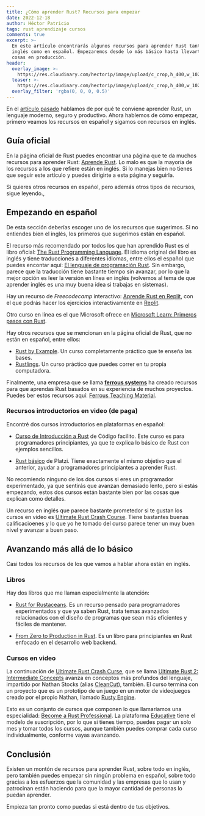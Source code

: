 ```yaml
---
title: ¿Cómo aprender Rust? Recursos para empezar
date: 2022-12-18
author: Héctor Patricio
tags: rust aprendizaje cursos
comments: true
excerpt: >-
  En este artículo encontrarás algunos recursos para aprender Rust tanto en
  inglés como en español. Empezaremos desde lo más básico hasta llevarte a hacer
  cosas en producción.
header:
  overlay_image: >-
    https://res.cloudinary.com/hectorip/image/upload/c_crop,h_400,w_1024/v1671168726/DALL_E_2022-12-06_16.53.33_-_mandelbrot_set_fractal_made_of_rust_on_a_gold_wall_digital_art_illustration_cinematic_t5cz0h.png
  teaser: >-
    https://res.cloudinary.com/hectorip/image/upload/c_crop,h_400,w_1024/v1671168726/DALL_E_2022-12-06_16.53.33_-_mandelbrot_set_fractal_made_of_rust_on_a_gold_wall_digital_art_illustration_cinematic_t5cz0h.png
  overlay_filter: 'rgba(0, 0, 0, 0.5)'
---
```

En el [artículo pasado](/2022/12/13/por-que-aprender-rust.html) hablamos
de por qué te conviene aprender Rust, un lenguaje moderno, seguro y productivo.
Ahora hablemos de cómo empezar, primero veamos los recursos en español y sigamos con recursos en inglés.

## Guía oficial

En la página oficial de Rust puedes encontrar una página que te da muchos recursos para aprender Rust: [Aprende Rust](https://www.rust-lang.org/es/learn). Lo malo es que la mayoría de los recursos a los que refiere están en inglés. Si lo manejas bien no tienes que seguir este artículo y puedes dirigirte a esta página y seguirla.

Si quieres otros recursos en español, pero además otros tipos de recursos, sigue leyendo.,

## Empezando en español

De esta sección deberías escoger uno de los recursos que sugerimos. Si no
entiendes bien el inglés, los primeros que sugerimos están en español.

El recurso más recomendado por todos los que han aprendido Rust es el
libro oficial:
[The Rust Programming Language](https://doc.rust-lang.org/book/title-page.html).
El idioma original del libro es inglés y tiene traducciones a diferentes idiomas, entre ellos el español que puedes encontar aquí: [El lenguaje de programación Rust](https://github.com/ManRR/rust-book-es). Sin embargo,
parece que la traducción tiene bastante tiempo sin avanzar, por lo que la mejor opción es leer la versión en línea en inglés (volvemos al tema de que aprender inglés es una muy buena idea si trabajas en sistemas).

Hay un recurso de *Freecodecamp* interactivo: [Aprende Rust en Replit](https://www.freecodecamp.org/espanol/news/rust-en-replit/#descripci-n-de-rust), con el que podrás hacer los ejercicios interactivamente en [Replit](https://replit.com/).

Otro curso en línea es el que Microsoft
ofrece en
[Microsoft Learn: Primeros pasos con Rust](https://learn.microsoft.com/es-es/training/paths/rust-first-steps/).

Hay otros recursos que se mencionan en la página oficial de Rust, que no están en español, entre ellos:

- [Rust by Example](https://doc.rust-lang.org/stable/rust-by-example/). Un curso
completamente práctico que te enseña las bases.
- [Rustlings](https://github.com/rust-lang/rustlings/). Un curso práctico
que puedes correr en tu propia computadora.

Finalmente, una empresa que se llama **[ferrous systems](https://ferrous-systems.com/)** ha creado recursos para que aprendas Rust basados en su experiencia de muchos proyectos. Puedes ber estos recursos aquí: [Ferrous Teaching Material](https://github.com/ferrous-systems/teaching-material).

### Recursos introductorios en video (de paga)

Encontré dos cursos introductorios en plataformas en español:

- [Curso de Introducción a Rust](https://codigofacilito.com/cursos/rust-introduccion) de Código facilito. Este curso es para programadores principiantes, ya que te explica lo básico de Rust con ejemplos sencillos.

- [Rust básico](https://platzi.com/cursos/rust-basico/) de Platzi. Tiene exactamente el mismo objetivo que el anterior, ayudar a programadores principiantes a aprender Rust.

No recomiendo ninguno de los dos cursos si eres un programador experimentado, ya que sentirás que avanzan demasiado lento, pero si estás empezando, estos dos cursos están bastante bien por las cosas que explican como detalles.

Un recurso en inglés que parece bastante prometedor si te gustan los cursos en video es [Ultimate Rust Crash Course](https://www.udemy.com/course/ultimate-rust-crash-course/). Tiene bastantes buenas calificacioenes y lo que yo he tomado del curso parece tener un muy buen nivel y avanzar a buen paso.

## Avanzando más allá de lo básico

Casi todos los recursos de los que vamos a hablar ahora están en inglés.

### Libros

Hay dos libros que me llaman especialmente la atención:

- [Rust for Rustaceans](https://nostarch.com/rust-rustaceans). Es un recurso pensado para programadores experimentados y que ya saben Rust, trata temas avanzados relacionados con el diseño de programas que sean más eficientes y fáciles de mantener.

- [From Zero to Production in Rust](https://www.zero2prod.com/index.html). Es un libro para principiantes en Rust enfocado en el desarrollo web backend.

### Cursos en video

La continuación de [Ultimate Rust Crash Curse](https://www.udemy.com/course/ultimate-rust-crash-course/), que se llama [Ultimate Rust 2: Intermediate Concepts](https://www.udemy.com/course/ultimate-rust-2/) avanza en conceptos más profundos del lenguaje, impartido por Nathan Stocks (alias [CleanCut](https://github.com/CleanCut)), también. El curso termina con un proyecto que es un prototipo de un juego en un motor de videojuegos creado por el propio Nathan, llamado [Rusty Engine](https://github.com/CleanCut/rusty_engine).

Esto es un conjunto de cursos que componen lo que llamaríamos una especialidad: [Become a Rust Professional](https://www.educative.io/path/become-a-rust-professional). La plataforma [Educative](https://educative.io) tiene el modelo de suscripción, por lo que si tienes tiempo, puedes pagar un solo mes y tomar todos los cursos, aunque también puedes comprar cada curso individualmente, conforme vayas avanzando.

## Conclusión

Existen un montón de recursos para aprender Rust, sobre todo en inglés, pero también puedes empezar sin ningún problema en español, sobre todo gracias a los esfuerzos que la comunidad y las empresas que lo usan y patrocinan están haciendo para que la mayor cantidad de personas lo puedan aprender.

Empieza tan pronto como puedas si está dentro de tus objetivos.

